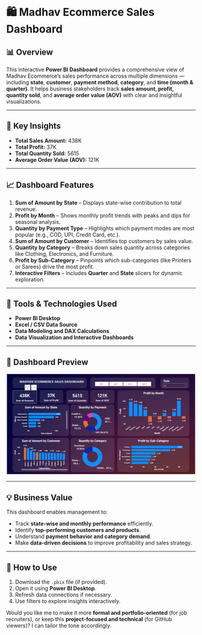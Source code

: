 # 🛍️ Madhav Ecommerce Sales Dashboard

## 📊 Overview

This interactive **Power BI Dashboard** provides a comprehensive view of Madhav Ecommerce’s sales performance across multiple dimensions — including **state**, **customer**, **payment method**, **category**, and **time (month & quarter)**.
It helps business stakeholders track **sales amount, profit, quantity sold**, and **average order value (AOV)** with clear and insightful visualizations.

---

## 🚀 Key Insights

* **Total Sales Amount:** 438K
* **Total Profit:** 37K
* **Total Quantity Sold:** 5615
* **Average Order Value (AOV):** 121K

---

## 📈 Dashboard Features

1. **Sum of Amount by State** – Displays state-wise contribution to total revenue.
2. **Profit by Month** – Shows monthly profit trends with peaks and dips for seasonal analysis.
3. **Quantity by Payment Type** – Highlights which payment modes are most popular (e.g., COD, UPI, Credit Card, etc.).
4. **Sum of Amount by Customer** – Identifies top customers by sales value.
5. **Quantity by Category** – Breaks down sales quantity across categories like Clothing, Electronics, and Furniture.
6. **Profit by Sub-Category** – Pinpoints which sub-categories (like Printers or Sarees) drive the most profit.
7. **Interactive Filters** – Includes **Quarter** and **State** slicers for dynamic exploration.

---

## 🧠 Tools & Technologies Used

* **Power BI Desktop**
* **Excel / CSV Data Source**
* **Data Modeling and DAX Calculations**
* **Data Visualization and Interactive Dashboards**

---

## 📸 Dashboard Preview

![Ecommerce Sales Dashboard](Screenshot_Ecommerce%20sales%20dashboard.png)

---

## 💡 Business Value

This dashboard enables management to:

* Track **state-wise and monthly performance** efficiently.
* Identify **top-performing customers and products**.
* Understand **payment behavior and category demand**.
* Make **data-driven decisions** to improve profitability and sales strategy.

---

## 📁 How to Use

1. Download the `.pbix` file (if provided).
2. Open it using **Power BI Desktop**.
3. Refresh data connections if necessary.
4. Use filters to explore insights interactively.



Would you like me to make it more **formal and portfolio-oriented** (for job recruiters), or keep this **project-focused and technical** (for GitHub viewers)? I can tailor the tone accordingly.

